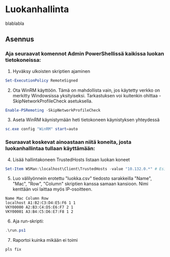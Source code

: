 # Luokanhallinta

blablabla

## Asennus

### Aja seuraavat komennot Admin PowerShellissä kaikissa luokan tietokoneissa:

1. Hyväksy ulkoisten skriptien ajaminen
```PowerShell
Set-ExecutionPolicy RemoteSigned
```

2. Ota WinRM käyttöön. Tämä on mahdollista vain, jos käytetty verkko on merkitty Windowsissa yksityiseksi. Tarkastuksen voi kuitenkin ohittaa -SkipNetworkProfileCheck asetuksella.
```PowerShell
Enable-PSRemoting -SkipNetworkProfileCheck
```

3. Aseta WinRM käynistymään heti tietokoneen käynistyksen yhteydessä
```PowerShell
sc.exe config "WinRM" start=auto
```

### Seuraavat koskevat ainoastaan niitä koneita, josta luokanhallintaa tullaan käyttämään:

4. Lisää hallintakoneen TrustedHosts listaan luokan koneet
```PowerShell
Set-Item WSMan:\localhost\Client\TrustedHosts -value "10.132.0.*" # Esim.
```

5. Luo välilyönnein erotettu "luokka.csv" tiedosto sarakkeilla "Name", "Mac", "Row", "Column" skriptien kanssa samaan kansioon. Nimi kenttään voi laittaa myös IP-osoitteen.
```
Name Mac Column Row
localhost A1:B2:C3:D4:E5:F6 1 1
VKY00000 A2:B3:C4:D5:E6:F7 2 1
VKY00001 A3:B4:C5:D6:E7:F8 1 2
```

6. Aja run-skripti:
```PowerShell
.\run.ps1
```

7. Raportoi kuinka mikään ei toimi
```
pls fix
```
